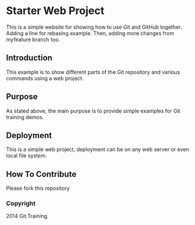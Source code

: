 # Starter Web Project

This is a simple website for showing how to use Git and GitHub together. Adding a line for rebasing example. Then, adding more changes from myfeature branch too.

## Introduction

This example is to show different parts of the Git repository and various commands using a web project.

## Purpose

As stated above, the main purpose is to provide simple examples for Git training demos.

## Deployment

This is a simple web project, deployment can be on any web server or even local file system.

## How To Contribute

Please fork this repository

### Copyright

2014 Git.Training.
